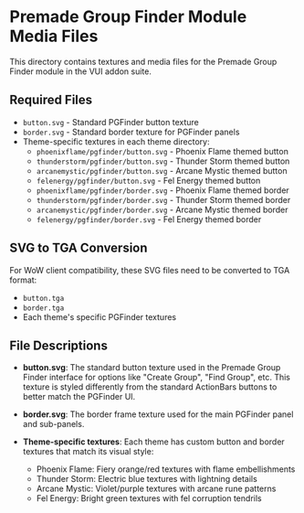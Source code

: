 # Premade Group Finder Module Media Files

This directory contains textures and media files for the Premade Group Finder module in the VUI addon suite.

## Required Files
- `button.svg` - Standard PGFinder button texture
- `border.svg` - Standard border texture for PGFinder panels
- Theme-specific textures in each theme directory:
  - `phoenixflame/pgfinder/button.svg` - Phoenix Flame themed button
  - `thunderstorm/pgfinder/button.svg` - Thunder Storm themed button
  - `arcanemystic/pgfinder/button.svg` - Arcane Mystic themed button
  - `felenergy/pgfinder/button.svg` - Fel Energy themed button
  - `phoenixflame/pgfinder/border.svg` - Phoenix Flame themed border
  - `thunderstorm/pgfinder/border.svg` - Thunder Storm themed border
  - `arcanemystic/pgfinder/border.svg` - Arcane Mystic themed border
  - `felenergy/pgfinder/border.svg` - Fel Energy themed border

## SVG to TGA Conversion
For WoW client compatibility, these SVG files need to be converted to TGA format:
- `button.tga`
- `border.tga`
- Each theme's specific PGFinder textures

## File Descriptions
- **button.svg**: The standard button texture used in the Premade Group Finder interface for options like "Create Group", "Find Group", etc. This texture is styled differently from the standard ActionBars buttons to better match the PGFinder UI.

- **border.svg**: The border frame texture used for the main PGFinder panel and sub-panels.

- **Theme-specific textures**: Each theme has custom button and border textures that match its visual style:
  - Phoenix Flame: Fiery orange/red textures with flame embellishments
  - Thunder Storm: Electric blue textures with lightning details
  - Arcane Mystic: Violet/purple textures with arcane rune patterns
  - Fel Energy: Bright green textures with fel corruption tendrils